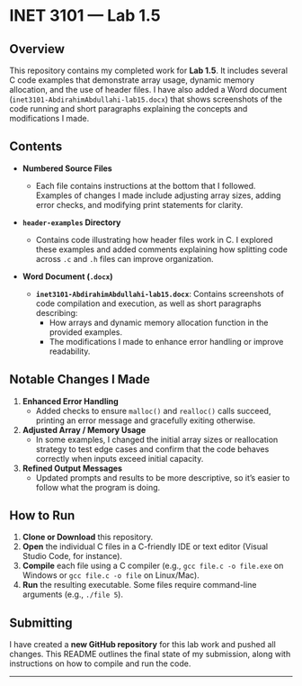 # INET 3101 — Lab 1.5

## Overview
This repository contains my completed work for **Lab 1.5**. It includes several C code examples that demonstrate array usage, dynamic memory allocation, and the use of header files. I have also added a Word document (`inet3101-AbdirahimAbdullahi-lab15.docx`) that shows screenshots of the code running and short paragraphs explaining the concepts and modifications I made.

## Contents
- **Numbered Source Files**  
  - Each file contains instructions at the bottom that I followed. Examples of changes I made include adjusting array sizes, adding error checks, and modifying print statements for clarity.
  
- **`header-examples` Directory**  
  - Contains code illustrating how header files work in C. I explored these examples and added comments explaining how splitting code across `.c` and `.h` files can improve organization.

- **Word Document (`.docx`)**  
  - **`inet3101-AbdirahimAbdullahi-lab15.docx`**: Contains screenshots of code compilation and execution, as well as short paragraphs describing:
    - How arrays and dynamic memory allocation function in the provided examples.
    - The modifications I made to enhance error handling or improve readability.

## Notable Changes I Made
1. **Enhanced Error Handling**  
   - Added checks to ensure `malloc()` and `realloc()` calls succeed, printing an error message and gracefully exiting otherwise.
2. **Adjusted Array / Memory Usage**  
   - In some examples, I changed the initial array sizes or reallocation strategy to test edge cases and confirm that the code behaves correctly when inputs exceed initial capacity.
3. **Refined Output Messages**  
   - Updated prompts and results to be more descriptive, so it’s easier to follow what the program is doing.

## How to Run
1. **Clone or Download** this repository.  
2. **Open** the individual C files in a C-friendly IDE or text editor (Visual Studio Code, for instance).  
3. **Compile** each file using a C compiler (e.g., `gcc file.c -o file.exe` on Windows or `gcc file.c -o file` on Linux/Mac).  
4. **Run** the resulting executable. Some files require command-line arguments (e.g., `./file 5`).

## Submitting
I have created a **new GitHub repository** for this lab work and pushed all changes. This README outlines the final state of my submission, along with instructions on how to compile and run the code.

---
